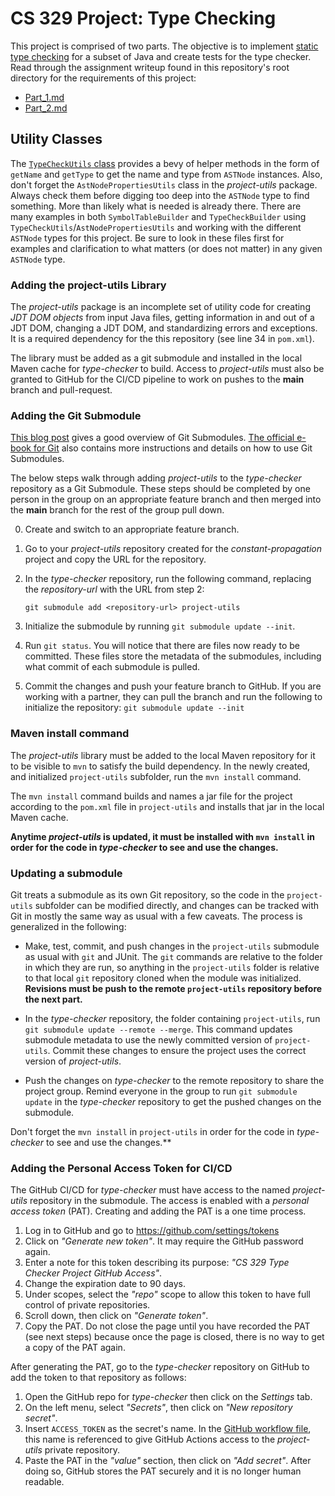 # CS 329 Project: Type Checking

This project is comprised of two parts. The objective is to implement [static type checking](https://en.wikipedia.org/wiki/Type_system#Static_type_checking) for a subset of Java and create tests for the type checker. Read through the assignment writeup found in this repository's root directory for the requirements of this project:

* [Part_1.md](Part_1.md)
* [Part_2.md](Part_2.md)

## Utility Classes

The [`TypeCheckUtils` class](src/main/java/edu/byu/cs329/typechecker/TypeCheckUtils.java) provides a bevy of helper methods in the form of `getName` and `getType` to get the name and type from `ASTNode` instances. Also, don't forget the `AstNodePropertiesUtils` class in the *project-utils* package. Always check them before digging too deep into the `ASTNode` type to find something. More than likely what is needed is already there. There are many examples in both `SymbolTableBuilder` and `TypeCheckBuilder` using `TypeCheckUtils`/`AstNodePropertiesUtils` and working with the different `ASTNode` types for this project. Be sure to look in these files first for examples and clarification to what matters (or does not matter) in any given `ASTNode` type.

### Adding the project-utils Library

The *project-utils* package is an incomplete set of utility code for creating *JDT DOM objects* from input Java files, getting information in and out of a JDT DOM, changing a JDT DOM, and standardizing errors and exceptions. It is a required dependency for the this repository (see line 34 in `pom.xml`).

The library must be added as a git submodule and installed in the local Maven cache for *type-checker* to build. Access to *project-utils* must also be granted to GitHub for the CI/CD pipeline to work on pushes to the **main** branch and pull-request.  

### Adding the Git Submodule

[This blog post](https://github.blog/2016-02-01-working-with-submodules/) gives a good overview of Git Submodules. [The official e-book for Git](https://git-scm.com/book/en/v2/Git-Tools-Submodules) also contains more instructions and details on how to use Git Submodules.

The below steps walk through adding *project-utils* to the *type-checker* repository as a Git Submodule. These steps should be completed by one person in the group on an appropriate feature branch and then merged into the **main** branch for the rest of the group pull down.

  0. Create and switch to an appropriate feature branch.
  1. Go to your *project-utils* repository created for the *constant-propagation* project and copy the URL for the repository.
  2. In the *type-checker* repository, run the following command, replacing the *repository-url* with the URL from step 2:

      `git submodule add <repository-url> project-utils`

  3. Initialize the submodule by running `git submodule update --init`.
  4. Run `git status`. You will notice that there are files now ready to be committed. These files store the metadata of the submodules, including what commit of each submodule is pulled.
  5. Commit the changes and push your feature branch to GitHub. If you are working with a partner, they can pull the branch and run the following to initialize the repository: `git submodule update --init`

### Maven install command

The *project-utils* library must be added to the local Maven repository for it to be visible to `mvn` to satisfy the build dependency. In the newly created, and initialized `project-utils` subfolder, run the `mvn install` command.

The `mvn install` command builds and names a jar file for the project according to the `pom.xml` file in `project-utils` and installs that jar in the local Maven cache.

**Anytime *project-utils* is updated, it must be installed with `mvn install` in order for the code in *type-checker* to see and use the changes.**

### Updating a submodule

Git treats a submodule as its own Git repository, so the code in the `project-utils` subfolder can be modified directly, and changes can be tracked with Git in mostly the same way as usual with a few caveats. The process is generalized in the following:

  * Make, test, commit, and push changes in the `project-utils` submodule as usual with `git` and JUnit. The `git` commands are relative to the folder in which they are run, so anything in the `project-utils` folder is relative to that local `git` repository cloned when the module was initialized. **Revisions must be push to the remote `project-utils` repository before the next part.**
  
  * In the *type-checker* repository, the folder containing `project-utils`, run  `git submodule update --remote --merge`. This command updates submodule metadata to use the newly committed version of `project-utils`. Commit these changes to ensure the project uses the correct version of *project-utils*. 

  * Push the changes on *type-checker* to the remote repository to share the project group. Remind everyone in the group to run `git submodule update` in the *type-checker* repository to get the pushed changes on the submodule.

Don't forget the `mvn install` in `project-utils` in order for the code in *type-checker* to see and use the changes.**

### Adding the Personal Access Token for CI/CD

The GitHub CI/CD for *type-checker* must have access to the named *project-utils* repository in the submodule. The access is enabled with a *personal access token* (PAT). Creating and adding the PAT is a one time process.

1. Log in to GitHub and go to https://github.com/settings/tokens
2. Click on *"Generate new token"*. It may require the GitHub password again.
3. Enter a note for this token describing its purpose: *"CS 329 Type Checker Project GitHub Access"*.
4. Change the expiration date to 90 days.
5. Under scopes, select the *"repo"* scope to allow this token to have full control of private repositories.
6. Scroll down, then click on *"Generate token"*.
7. Copy the PAT. Do not close the page until you have recorded the PAT (see next steps) because once the page is closed, there is no way to get a copy of the PAT again.

After generating the PAT, go to the *type-checker* repository on GitHub to add the token to that repository as follows:

1. Open the GitHub repo for *type-checker* then click on the *Settings* tab.
2. On the left menu, select *"Secrets"*, then click on *"New repository secret"*.
3. Insert `ACCESS_TOKEN` as the secret's name. In the [GitHub workflow file](.github/workflows/maven.yml), this name is referenced to give GitHub Actions access to the *project-utils* private repository.
4. Paste the PAT in the *"value"* section, then click on *"Add secret"*. After doing so, GitHub stores the PAT securely and it is no longer human readable.
